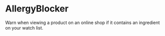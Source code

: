 # AllergyBlocker

Warn when viewing a product on an online shop if it contains an ingredient on your watch list.
